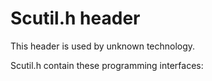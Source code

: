 # Scutil.h header


This header is used by unknown technology.

Scutil.h contain these programming interfaces:

